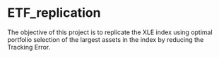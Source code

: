 # ETF_replication
The objective of this project is to replicate the XLE index using optimal portfolio selection of the largest assets in the index by reducing the Tracking Error.
